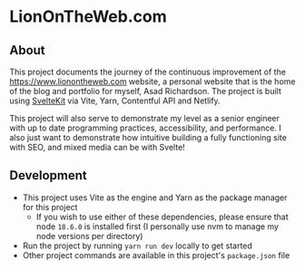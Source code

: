 # LionOnTheWeb.com

## About
This project documents the journey of the continuous improvement of the https://www.lionontheweb.com website, a personal website that is the home of the blog and portfolio for myself, Asad Richardson. The project is built using [SvelteKit](https://kit.svelte.dev/) via Vite, Yarn, Contentful API and Netlify. 

This project will also serve to demonstrate my level as a senior engineer with up to date programming practices, accessibility, and performance. I also just want to demonstrate how intuitive building a fully functioning site with SEO, and mixed media can be with Svelte! 

## Development
- This project uses Vite as the engine and Yarn as the package manager for this project
	- If you wish to use either of these dependencies, please ensure that node `18.6.0` is installed first (I personally use nvm to manage my node versions per directory)
- Run the project by running `yarn run dev` locally to get started
- Other project commands are available in this project's `package.json` file
